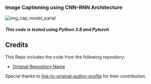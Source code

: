 ### Image Captioning using CNN-RNN Architecture

![img_cap_model_parial](https://github.com/AarohiSingla/Image-Captioning/assets/60029146/3665bf55-22df-4cfa-86f9-9ae3f8ba106d)

##### This code is tested using Python 3.8 and Pytorch




## Credits

This Repo includes the code from the following repository:

- [Original Repository Name](https://github.com/iamirmasoud/image_captioning)

Special thanks to [link-to-original-author-profile](https://github.com/iamirmasoud) for their contribution.


